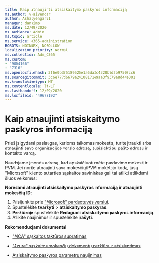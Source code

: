 ```yaml
---
title: Kaip atnaujinti atsiskaitymo paskyros informaciją
ms.author: v-aiyengar
author: AshaIyengar21
manager: dansimp
ms.date: 12/09/2020
ms.audience: Admin
ms.topic: article
ms.service: o365-administration
ROBOTS: NOINDEX, NOFOLLOW
localization_priority: Normal
ms.collection: Adm_O365
ms.custom:
- "9004166"
- "7316"
ms.openlocfilehash: 3f6e0b375189526e1a6da3c4320b7d2b97507cc6
ms.sourcegitcommit: 3c6e777d6679a24108171e9aa3f9379a8d44e001
ms.translationtype: MT
ms.contentlocale: lt-LT
ms.lasthandoff: 12/09/2020
ms.locfileid: "49678192"
---
```

# <a name="how-to-update-billing-account-information"></a>Kaip atnaujinti atsiskaitymo paskyros informaciją

Prieš įsigydami paslaugas, kurioms taikomas mokestis, turite įtraukti arba atnaujinti savo organizacijos verslo adresą, susisiekti su pašto adresu ir kontakto vardą.

Naudojame įmonės adresą, kad apskaičiuotumėte pardavimo mokestį ir PVM. Jei norite atnaujinti savo mokesčių/PVM mokėtojo kodą, jūsų "Microsoft" kliento sutarties sąskaitos savininkas gali tai atlikti atlikdami šiuos veiksmus:

**Norėdami atnaujinti atsiskaitymo paskyros informaciją ir atnaujinti mokesčių ID**:

1. Prisijunkite prie ["Microsoft" parduotuvės verslui](https://businessstore.microsoft.com/).
1. Spustelėkite **tvarkyti**  >  **atsiskaitymo paskyras**.
1. **Peržiūroje** spustelėkite **Redaguoti atsiskaitymo paskyros informaciją**.
1. Atlikite naujinimus ir spustelėkite **įrašyti**. 

**Rekomenduojami dokumentai**

- ["MCA" sąskaitos faktūros supratimas](https://docs.microsoft.com/azure/cost-management-billing/understand/mca-understand-your-invoice)

- ["Azure" sąskaitos mokesčių dokumentų peržiūra ir atsisiuntimas](https://docs.microsoft.com/azure/cost-management-billing/understand/mca-download-tax-document)

- [Atsiskaitymo paskyros parametrų naujinimas](https://docs.microsoft.com/microsoft-store/update-microsoft-store-for-business-account-settings)  
